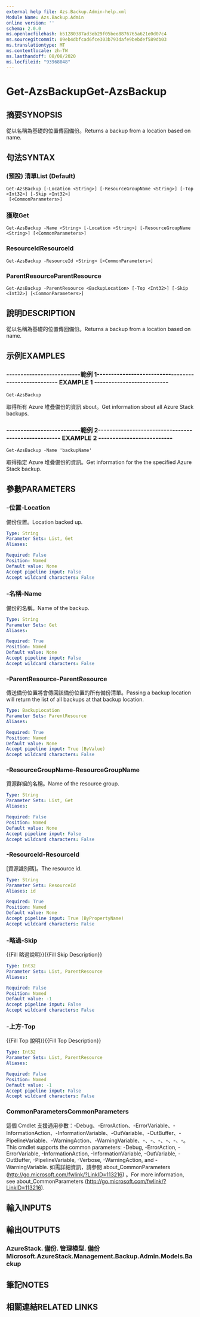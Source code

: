 ```yaml
---
external help file: Azs.Backup.Admin-help.xml
Module Name: Azs.Backup.Admin
online version: ''
schema: 2.0.0
ms.openlocfilehash: b51280387ad3eb29f05bee8876765a621e0d07c4
ms.sourcegitcommit: 09eb4dbfcad6fce303b793dafe9bebdef589db03
ms.translationtype: MT
ms.contentlocale: zh-TW
ms.lasthandoff: 08/08/2020
ms.locfileid: "93968048"
---
```

# <span data-ttu-id="83772-101">Get-AzsBackup</span><span class="sxs-lookup"><span data-stu-id="83772-101">Get-AzsBackup</span></span>

## <span data-ttu-id="83772-102">摘要</span><span class="sxs-lookup"><span data-stu-id="83772-102">SYNOPSIS</span></span>
<span data-ttu-id="83772-103">從以名稱為基礎的位置傳回備份。</span><span class="sxs-lookup"><span data-stu-id="83772-103">Returns a backup from a location based on name.</span></span>

## <span data-ttu-id="83772-104">句法</span><span class="sxs-lookup"><span data-stu-id="83772-104">SYNTAX</span></span>

### <span data-ttu-id="83772-105"> (預設) 清單</span><span class="sxs-lookup"><span data-stu-id="83772-105">List (Default)</span></span>
```
Get-AzsBackup [-Location <String>] [-ResourceGroupName <String>] [-Top <Int32>] [-Skip <Int32>]
 [<CommonParameters>]
```

### <span data-ttu-id="83772-106">獲取</span><span class="sxs-lookup"><span data-stu-id="83772-106">Get</span></span>
```
Get-AzsBackup -Name <String> [-Location <String>] [-ResourceGroupName <String>] [<CommonParameters>]
```

### <span data-ttu-id="83772-107">ResourceId</span><span class="sxs-lookup"><span data-stu-id="83772-107">ResourceId</span></span>
```
Get-AzsBackup -ResourceId <String> [<CommonParameters>]
```

### <span data-ttu-id="83772-108">ParentResource</span><span class="sxs-lookup"><span data-stu-id="83772-108">ParentResource</span></span>
```
Get-AzsBackup -ParentResource <BackupLocation> [-Top <Int32>] [-Skip <Int32>] [<CommonParameters>]
```

## <span data-ttu-id="83772-109">說明</span><span class="sxs-lookup"><span data-stu-id="83772-109">DESCRIPTION</span></span>
<span data-ttu-id="83772-110">從以名稱為基礎的位置傳回備份。</span><span class="sxs-lookup"><span data-stu-id="83772-110">Returns a backup from a location based on name.</span></span>

## <span data-ttu-id="83772-111">示例</span><span class="sxs-lookup"><span data-stu-id="83772-111">EXAMPLES</span></span>

### <span data-ttu-id="83772-112">--------------------------範例 1--------------------------</span><span class="sxs-lookup"><span data-stu-id="83772-112">-------------------------- EXAMPLE 1 --------------------------</span></span>
```
Get-AzsBackup
```

<span data-ttu-id="83772-113">取得所有 Azure 堆疊備份的資訊 sbout。</span><span class="sxs-lookup"><span data-stu-id="83772-113">Get information sbout all Azure Stack backups.</span></span>

### <span data-ttu-id="83772-114">--------------------------範例 2--------------------------</span><span class="sxs-lookup"><span data-stu-id="83772-114">-------------------------- EXAMPLE 2 --------------------------</span></span>
```
Get-AzsBackup -Name 'backupName'
```

<span data-ttu-id="83772-115">取得指定 Azure 堆疊備份的資訊。</span><span class="sxs-lookup"><span data-stu-id="83772-115">Get information for the the specified Azure Stack backup.</span></span>

## <span data-ttu-id="83772-116">參數</span><span class="sxs-lookup"><span data-stu-id="83772-116">PARAMETERS</span></span>

### <span data-ttu-id="83772-117">-位置</span><span class="sxs-lookup"><span data-stu-id="83772-117">-Location</span></span>
<span data-ttu-id="83772-118">備份位置。</span><span class="sxs-lookup"><span data-stu-id="83772-118">Location backed up.</span></span>

```yaml
Type: String
Parameter Sets: List, Get
Aliases: 

Required: False
Position: Named
Default value: None
Accept pipeline input: False
Accept wildcard characters: False
```

### <span data-ttu-id="83772-119">-名稱</span><span class="sxs-lookup"><span data-stu-id="83772-119">-Name</span></span>
<span data-ttu-id="83772-120">備份的名稱。</span><span class="sxs-lookup"><span data-stu-id="83772-120">Name of the backup.</span></span>

```yaml
Type: String
Parameter Sets: Get
Aliases: 

Required: True
Position: Named
Default value: None
Accept pipeline input: False
Accept wildcard characters: False
```

### <span data-ttu-id="83772-121">-ParentResource</span><span class="sxs-lookup"><span data-stu-id="83772-121">-ParentResource</span></span>
<span data-ttu-id="83772-122">傳送備份位置將會傳回該備份位置的所有備份清單。</span><span class="sxs-lookup"><span data-stu-id="83772-122">Passing a backup location will return the list of all backups at that backup location.</span></span>

```yaml
Type: BackupLocation
Parameter Sets: ParentResource
Aliases: 

Required: True
Position: Named
Default value: None
Accept pipeline input: True (ByValue)
Accept wildcard characters: False
```

### <span data-ttu-id="83772-123">-ResourceGroupName</span><span class="sxs-lookup"><span data-stu-id="83772-123">-ResourceGroupName</span></span>
<span data-ttu-id="83772-124">資源群組的名稱。</span><span class="sxs-lookup"><span data-stu-id="83772-124">Name of the resource group.</span></span>

```yaml
Type: String
Parameter Sets: List, Get
Aliases: 

Required: False
Position: Named
Default value: None
Accept pipeline input: False
Accept wildcard characters: False
```

### <span data-ttu-id="83772-125">-ResourceId</span><span class="sxs-lookup"><span data-stu-id="83772-125">-ResourceId</span></span>
<span data-ttu-id="83772-126">[資源識別碼]。</span><span class="sxs-lookup"><span data-stu-id="83772-126">The resource id.</span></span>

```yaml
Type: String
Parameter Sets: ResourceId
Aliases: id

Required: True
Position: Named
Default value: None
Accept pipeline input: True (ByPropertyName)
Accept wildcard characters: False
```

### <span data-ttu-id="83772-127">-略過</span><span class="sxs-lookup"><span data-stu-id="83772-127">-Skip</span></span>
<span data-ttu-id="83772-128">{{Fill 略過說明}}</span><span class="sxs-lookup"><span data-stu-id="83772-128">{{Fill Skip Description}}</span></span>

```yaml
Type: Int32
Parameter Sets: List, ParentResource
Aliases: 

Required: False
Position: Named
Default value: -1
Accept pipeline input: False
Accept wildcard characters: False
```

### <span data-ttu-id="83772-129">-上方</span><span class="sxs-lookup"><span data-stu-id="83772-129">-Top</span></span>
<span data-ttu-id="83772-130">{{Fill Top 說明}}</span><span class="sxs-lookup"><span data-stu-id="83772-130">{{Fill Top Description}}</span></span>

```yaml
Type: Int32
Parameter Sets: List, ParentResource
Aliases: 

Required: False
Position: Named
Default value: -1
Accept pipeline input: False
Accept wildcard characters: False
```

### <span data-ttu-id="83772-131">CommonParameters</span><span class="sxs-lookup"><span data-stu-id="83772-131">CommonParameters</span></span>
<span data-ttu-id="83772-132">這個 Cmdlet 支援通用參數：-Debug、-ErrorAction、-ErrorVariable、-InformationAction、-InformationVariable、-OutVariable、-OutBuffer、-PipelineVariable、-WarningAction、-WarningVariable、-、-、-、-、-、-。</span><span class="sxs-lookup"><span data-stu-id="83772-132">This cmdlet supports the common parameters: -Debug, -ErrorAction, -ErrorVariable, -InformationAction, -InformationVariable, -OutVariable, -OutBuffer, -PipelineVariable, -Verbose, -WarningAction, and -WarningVariable.</span></span> <span data-ttu-id="83772-133">如需詳細資訊，請參閱 about_CommonParameters (http://go.microsoft.com/fwlink/?LinkID=113216) 。</span><span class="sxs-lookup"><span data-stu-id="83772-133">For more information, see about_CommonParameters (http://go.microsoft.com/fwlink/?LinkID=113216).</span></span>

## <span data-ttu-id="83772-134">輸入</span><span class="sxs-lookup"><span data-stu-id="83772-134">INPUTS</span></span>

## <span data-ttu-id="83772-135">輸出</span><span class="sxs-lookup"><span data-stu-id="83772-135">OUTPUTS</span></span>

### <span data-ttu-id="83772-136">AzureStack. 備份. 管理模型. 備份</span><span class="sxs-lookup"><span data-stu-id="83772-136">Microsoft.AzureStack.Management.Backup.Admin.Models.Backup</span></span>

## <span data-ttu-id="83772-137">筆記</span><span class="sxs-lookup"><span data-stu-id="83772-137">NOTES</span></span>

## <span data-ttu-id="83772-138">相關連結</span><span class="sxs-lookup"><span data-stu-id="83772-138">RELATED LINKS</span></span>

